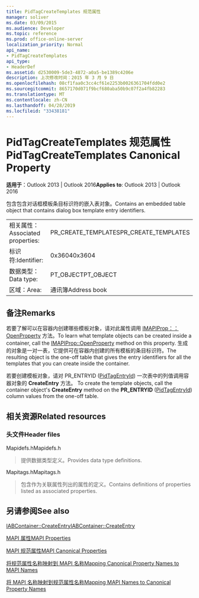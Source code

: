 ```yaml
---
title: PidTagCreateTemplates 规范属性
manager: soliver
ms.date: 03/09/2015
ms.audience: Developer
ms.topic: reference
ms.prod: office-online-server
localization_priority: Normal
api_name:
- PidTagCreateTemplates
api_type:
- HeaderDef
ms.assetid: d2530009-5de3-4872-a0a5-be1389c4206e
description: 上次修改时间：2015 年 3 月 9 日
ms.openlocfilehash: 08cf1faa0c3cc4cf61e2253b0026361704fdd0e2
ms.sourcegitcommit: 8657170d071f9bcf680aba50b9c07f2a4fb82283
ms.translationtype: MT
ms.contentlocale: zh-CN
ms.lasthandoff: 04/28/2019
ms.locfileid: "33438181"
---
```

# <a name="pidtagcreatetemplates-canonical-property"></a><span data-ttu-id="d3eed-103">PidTagCreateTemplates 规范属性</span><span class="sxs-lookup"><span data-stu-id="d3eed-103">PidTagCreateTemplates Canonical Property</span></span>

  
  
<span data-ttu-id="d3eed-104">**适用于**：Outlook 2013 | Outlook 2016</span><span class="sxs-lookup"><span data-stu-id="d3eed-104">**Applies to**: Outlook 2013 | Outlook 2016</span></span> 
  
<span data-ttu-id="d3eed-105">包含包含对话框模板条目标识符的嵌入表对象。</span><span class="sxs-lookup"><span data-stu-id="d3eed-105">Contains an embedded table object that contains dialog box template entry identifiers.</span></span> 
  
|||
|:-----|:-----|
|<span data-ttu-id="d3eed-106">相关属性：</span><span class="sxs-lookup"><span data-stu-id="d3eed-106">Associated properties:</span></span>  <br/> |<span data-ttu-id="d3eed-107">PR_CREATE_TEMPLATES</span><span class="sxs-lookup"><span data-stu-id="d3eed-107">PR_CREATE_TEMPLATES</span></span>  <br/> |
|<span data-ttu-id="d3eed-108">标识符:</span><span class="sxs-lookup"><span data-stu-id="d3eed-108">Identifier:</span></span>  <br/> |<span data-ttu-id="d3eed-109">0x3604</span><span class="sxs-lookup"><span data-stu-id="d3eed-109">0x3604</span></span>  <br/> |
|<span data-ttu-id="d3eed-110">数据类型：</span><span class="sxs-lookup"><span data-stu-id="d3eed-110">Data type:</span></span>  <br/> |<span data-ttu-id="d3eed-111">PT_OBJECT</span><span class="sxs-lookup"><span data-stu-id="d3eed-111">PT_OBJECT</span></span>  <br/> |
|<span data-ttu-id="d3eed-112">区域：</span><span class="sxs-lookup"><span data-stu-id="d3eed-112">Area:</span></span>  <br/> |<span data-ttu-id="d3eed-113">通讯簿</span><span class="sxs-lookup"><span data-stu-id="d3eed-113">Address book</span></span>  <br/> |
   
## <a name="remarks"></a><span data-ttu-id="d3eed-114">备注</span><span class="sxs-lookup"><span data-stu-id="d3eed-114">Remarks</span></span>

<span data-ttu-id="d3eed-115">若要了解可以在容器内创建哪些模板对象，请对此属性调用 [IMAPIProp：：OpenProperty](imapiprop-openproperty.md) 方法。</span><span class="sxs-lookup"><span data-stu-id="d3eed-115">To learn what template objects can be created inside a container, call the [IMAPIProp::OpenProperty](imapiprop-openproperty.md) method on this property.</span></span> <span data-ttu-id="d3eed-116">生成的对象是一对一表，它提供可在容器内创建的所有模板的条目标识符。</span><span class="sxs-lookup"><span data-stu-id="d3eed-116">The resulting object is the one-off table that gives the entry identifiers for all the templates that you can create inside the container.</span></span> 
  
<span data-ttu-id="d3eed-117">若要创建模板对象，请对 PR_ENTRYID ([PidTagEntryId](pidtagentryid-canonical-property.md)) 一次表中的列值调用容器对象的 **CreateEntry** 方法。 </span><span class="sxs-lookup"><span data-stu-id="d3eed-117">To create the template objects, call the container object's **CreateEntry** method on the **PR_ENTRYID** ([PidTagEntryId](pidtagentryid-canonical-property.md)) column values from the one-off table.</span></span>
  
## <a name="related-resources"></a><span data-ttu-id="d3eed-118">相关资源</span><span class="sxs-lookup"><span data-stu-id="d3eed-118">Related resources</span></span>

### <a name="header-files"></a><span data-ttu-id="d3eed-119">头文件</span><span class="sxs-lookup"><span data-stu-id="d3eed-119">Header files</span></span>

<span data-ttu-id="d3eed-120">Mapidefs.h</span><span class="sxs-lookup"><span data-stu-id="d3eed-120">Mapidefs.h</span></span>
  
> <span data-ttu-id="d3eed-121">提供数据类型定义。</span><span class="sxs-lookup"><span data-stu-id="d3eed-121">Provides data type definitions.</span></span>
    
<span data-ttu-id="d3eed-122">Mapitags.h</span><span class="sxs-lookup"><span data-stu-id="d3eed-122">Mapitags.h</span></span>
  
> <span data-ttu-id="d3eed-123">包含作为关联属性列出的属性的定义。</span><span class="sxs-lookup"><span data-stu-id="d3eed-123">Contains definitions of properties listed as associated properties.</span></span>
    
## <a name="see-also"></a><span data-ttu-id="d3eed-124">另请参阅</span><span class="sxs-lookup"><span data-stu-id="d3eed-124">See also</span></span>



[<span data-ttu-id="d3eed-125">IABContainer::CreateEntry</span><span class="sxs-lookup"><span data-stu-id="d3eed-125">IABContainer::CreateEntry</span></span>](iabcontainer-createentry.md)


[<span data-ttu-id="d3eed-126">MAPI 属性</span><span class="sxs-lookup"><span data-stu-id="d3eed-126">MAPI Properties</span></span>](mapi-properties.md)
  
[<span data-ttu-id="d3eed-127">MAPI 规范属性</span><span class="sxs-lookup"><span data-stu-id="d3eed-127">MAPI Canonical Properties</span></span>](mapi-canonical-properties.md)
  
[<span data-ttu-id="d3eed-128">将规范属性名称映射到 MAPI 名称</span><span class="sxs-lookup"><span data-stu-id="d3eed-128">Mapping Canonical Property Names to MAPI Names</span></span>](mapping-canonical-property-names-to-mapi-names.md)
  
[<span data-ttu-id="d3eed-129">将 MAPI 名称映射到规范属性名称</span><span class="sxs-lookup"><span data-stu-id="d3eed-129">Mapping MAPI Names to Canonical Property Names</span></span>](mapping-mapi-names-to-canonical-property-names.md)


